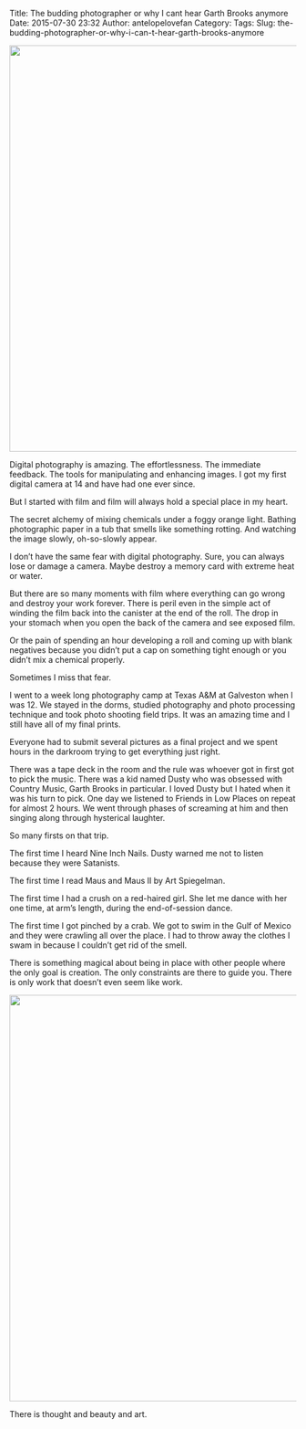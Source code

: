 Title: The budding photographer or why I cant hear Garth Brooks anymore
Date: 2015-07-30 23:32
Author: antelopelovefan
Category: 
Tags: 
Slug: the-budding-photographer-or-why-i-can-t-hear-garth-brooks-anymore

<img src="https://d262ilb51hltx0.cloudfront.net/max/800/1*zC6xv7Mf50V7A9S6IV6Smw.jpeg" width="1024" height="712" />

Digital photography is amazing. The effortlessness. The immediate feedback. The tools for manipulating and enhancing images. I got my first digital camera at 14 and have had one ever since.

But I started with film and film will always hold a special place in my heart.

The secret alchemy of mixing chemicals under a foggy orange light. Bathing photographic paper in a tub that smells like something rotting. And watching the image slowly, oh-so-slowly appear.

I don’t have the same fear with digital photography. Sure, you can always lose or damage a camera. Maybe destroy a memory card with extreme heat or water.

But there are so many moments with film where everything can go wrong and destroy your work forever. There is peril even in the simple act of winding the film back into the canister at the end of the roll. The drop in your stomach when you open the back of the camera and see exposed film.

Or the pain of spending an hour developing a roll and coming up with blank negatives because you didn’t put a cap on something tight enough or you didn’t mix a chemical properly.

Sometimes I miss that fear.

I went to a week long photography camp at Texas A&M at Galveston when I was 12. We stayed in the dorms, studied photography and photo processing technique and took photo shooting field trips. It was an amazing time and I still have all of my final prints.

Everyone had to submit several pictures as a final project and we spent hours in the darkroom trying to get everything just right.

There was a tape deck in the room and the rule was whoever got in first got to pick the music. There was a kid named Dusty who was obsessed with Country Music, Garth Brooks in particular. I loved Dusty but I hated when it was his turn to pick. One day we listened to Friends in Low Places on repeat for almost 2 hours. We went through phases of screaming at him and then singing along through hysterical laughter.

So many firsts on that trip.

The first time I heard Nine Inch Nails. Dusty warned me not to listen because they were Satanists.

The first time I read Maus and Maus II by Art Spiegelman.

The first time I had a crush on a red-haired girl. She let me dance with her one time, at arm’s length, during the end-of-session dance.

The first time I got pinched by a crab. We got to swim in the Gulf of Mexico and they were crawling all over the place. I had to throw away the clothes I swam in because I couldn’t get rid of the smell.

There is something magical about being in place with other people where the only goal is creation. The only constraints are there to guide you. There is only work that doesn’t even seem like work.

<img src="https://d262ilb51hltx0.cloudfront.net/max/800/1*OtsHpeiqCiFlcdcDb0A48g.jpeg" width="1024" height="712" />

There is thought and beauty and art.

